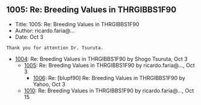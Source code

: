 ## 1005: Re: Breeding Values in THRGIBBS1F90

- Title: 1005: Re: Breeding Values in THRGIBBS1F90
- Author: ricardo.faria@...
- Date: Oct 3
```
Thank you for attention Dr. Tsuruta. 
```

- [1004](1004.md): Re: Breeding Values in THRGIBBS1F90 by Shogo Tsuruta, Oct 3
    - [1005](1005.md): Re: Breeding Values in THRGIBBS1F90 by ricardo.faria@..., Oct 3
        - [1006](1006.md): Re: [blupf90] Re: Breeding Values in THRGIBBS1F90 by Yahoo, Oct 3
    - [1010](1010.md): Re: Breeding Values in THRGIBBS1F90 by ricardo.faria@..., Oct 15
